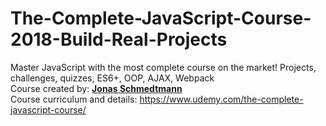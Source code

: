 # The-Complete-JavaScript-Course-2018-Build-Real-Projects
Master JavaScript with the most complete course on the market! Projects, challenges, quizzes, ES6+, OOP, AJAX, Webpack <br>
Course created by: <strong><a href='https://www.udemy.com/user/jonasschmedtmann/'>Jonas Schmedtmann</a></strong> <br/>
Course curriculum and details: https://www.udemy.com/the-complete-javascript-course/
